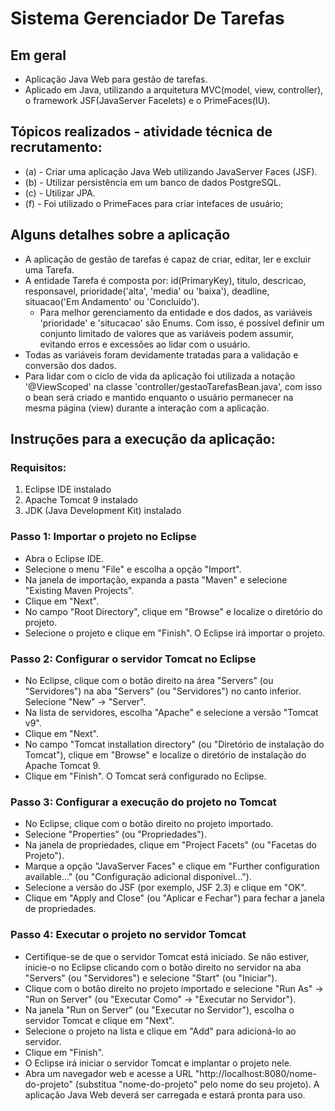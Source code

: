 # Sistema Gerenciador De Tarefas

<h2> Em geral </h2>

- Aplicação Java Web para gestão de tarefas.
- Aplicado em Java, utilizando a arquitetura MVC(model, view, controller), o framework JSF(JavaServer Facelets) e o PrimeFaces(IU).

<h2> Tópicos realizados - atividade técnica de recrutamento: </h2>

- (a) - Criar uma aplicação Java Web utilizando JavaServer Faces (JSF). 
- (b) - Utilizar persistência em um banco de dados PostgreSQL.
- (c) - Utilizar JPA.
- (f) - Foi utilizado o PrimeFaces para criar intefaces de usuário;

<h2> Alguns detalhes sobre a aplicação </h2>

- A aplicação de gestão de tarefas é capaz de criar, editar, ler e excluir uma Tarefa.
- A entidade Tarefa é composta por: id(PrimaryKey), titulo, descricao, responsavel, prioridade('alta', 'media' ou 'baixa'), deadline, situacao('Em Andamento' ou 'Concluído').
  - Para melhor gerenciamento da entidade e dos dados, as variáveis 'prioridade' e 'situcacao' são Enums. Com isso, é possível definir um conjunto limitado de valores que as variáveis podem assumir, evitando erros e excessões ao lidar com o usuário. 
-  Todas as variáveis foram devidamente tratadas para a validação e conversão dos dados.
-  Para lidar com o ciclo de vida da aplicação foi utilizada a notação '@ViewScoped' na classe 'controller/gestaoTarefasBean.java', com isso o bean será criado e mantido enquanto o usuário permanecer na mesma página (view) durante a interação com a aplicação.

<h2> Instruções para a execução da aplicação: </h2>

<h3> Requisitos: </h3>

1. Eclipse IDE instalado
2. Apache Tomcat 9 instalado
3. JDK (Java Development Kit) instalado

<h3> Passo 1: Importar o projeto no Eclipse </h3>

- Abra o Eclipse IDE.
- Selecione o menu "File" e escolha a opção "Import".
- Na janela de importação, expanda a pasta "Maven" e selecione "Existing Maven Projects".
- Clique em "Next".
- No campo "Root Directory", clique em "Browse" e localize o diretório do projeto.
- Selecione o projeto e clique em "Finish". O Eclipse irá importar o projeto.

<h3> Passo 2: Configurar o servidor Tomcat no Eclipse </h3>

- No Eclipse, clique com o botão direito na área "Servers" (ou "Servidores") na aba "Servers" (ou "Servidores") no canto inferior.
Selecione "New" -> "Server".
- Na lista de servidores, escolha "Apache" e selecione a versão "Tomcat v9".
- Clique em "Next".
- No campo "Tomcat installation directory" (ou "Diretório de instalação do Tomcat"), clique em "Browse" e localize o diretório de instalação do Apache Tomcat 9.
- Clique em "Finish". O Tomcat será configurado no Eclipse.

<h3> Passo 3: Configurar a execução do projeto no Tomcat </h3>

- No Eclipse, clique com o botão direito no projeto importado.
- Selecione "Properties" (ou "Propriedades").
- Na janela de propriedades, clique em "Project Facets" (ou "Facetas do Projeto").
- Marque a opção "JavaServer Faces" e clique em "Further configuration available..." (ou "Configuração adicional disponível...").
- Selecione a versão do JSF (por exemplo, JSF 2.3) e clique em "OK".
- Clique em "Apply and Close" (ou "Aplicar e Fechar") para fechar a janela de propriedades.

<h3> Passo 4: Executar o projeto no servidor Tomcat </h3>

- Certifique-se de que o servidor Tomcat está iniciado. Se não estiver, inicie-o no Eclipse clicando com o botão direito no servidor na aba "Servers" (ou "Servidores") e selecione "Start" (ou "Iniciar").
- Clique com o botão direito no projeto importado e selecione "Run As" -> "Run on Server" (ou "Executar Como" -> "Executar no Servidor").
- Na janela "Run on Server" (ou "Executar no Servidor"), escolha o servidor Tomcat e clique em "Next".
- Selecione o projeto na lista e clique em "Add" para adicioná-lo ao servidor.
- Clique em "Finish".
- O Eclipse irá iniciar o servidor Tomcat e implantar o projeto nele.
- Abra um navegador web e acesse a URL "http://localhost:8080/nome-do-projeto" (substitua "nome-do-projeto" pelo nome do seu projeto). A aplicação Java Web deverá ser carregada e estará pronta para uso.






